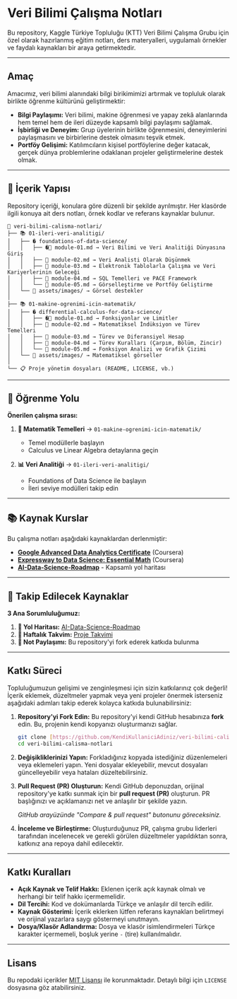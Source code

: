 # Veri Bilimi Çalışma Notları

Bu repository, Kaggle Türkiye Topluluğu (KTT) Veri Bilimi Çalışma Grubu için özel olarak hazırlanmış eğitim notları, ders materyalleri, uygulamalı örnekler ve faydalı kaynakları bir araya getirmektedir.

---

## Amaç

Amacımız, veri bilimi alanındaki bilgi birikimimizi artırmak ve topluluk olarak birlikte öğrenme kültürünü geliştirmektir:

* **Bilgi Paylaşımı:** Veri bilimi, makine öğrenmesi ve yapay zekâ alanlarında hem temel hem de ileri düzeyde kapsamlı bilgi paylaşımı sağlamak.
* **İşbirliği ve Deneyim:** Grup üyelerinin birlikte öğrenmesini, deneyimlerini paylaşmasını ve birbirlerine destek olmasını teşvik etmek.
* **Portföy Gelişimi:** Katılımcıların kişisel portföylerine değer katacak, gerçek dünya problemlerine odaklanan projeler geliştirmelerine destek olmak.

---

## 📁 İçerik Yapısı

Repository içeriği, konulara göre düzenli bir şekilde ayrılmıştır. Her klasörde ilgili konuya ait ders notları, örnek kodlar ve referans kaynaklar bulunur.

```
📁 veri-bilimi-calisma-notlari/
├── 📚 01-ileri-veri-analitigi/
│   ├── � foundations-of-data-science/
│   │   ├── �📖 module-01.md → Veri Bilimi ve Veri Analitiği Dünyasına Giriş
│   │   ├── 📖 module-02.md → Veri Analisti Olarak Düşünmek
│   │   ├── 📖 module-03.md → Elektronik Tablolarla Çalışma ve Veri Kariyerlerinin Geleceği
│   │   ├── 📖 module-04.md → SQL Temelleri ve PACE Framework
│   │   └── 📖 module-05.md → Görselleştirme ve Portföy Geliştirme
│   └── 📁 assets/images/ → Görsel destekler
│
├── 📚 01-makine-ogrenimi-icin-matematik/
│   ├── � differential-calculus-for-data-science/
│   │   ├── �📖 module-01.md → Fonksiyonlar ve Limitler
│   │   ├── 📖 module-02.md → Matematiksel İndüksiyon ve Türev Temelleri
│   │   ├── 📖 module-03.md → Türev ve Diferansiyel Hesap
│   │   ├── 📖 module-04.md → Türev Kuralları (Çarpım, Bölüm, Zincir)
│   │   └── 📖 module-05.md → Fonksiyon Analizi ve Grafik Çizimi
│   └── 📁 assets/images/ → Matematiksel görseller
│
└── 📋 Proje yönetim dosyaları (README, LICENSE, vb.)
```

---

## 🎯 Öğrenme Yolu

**Önerilen çalışma sırası:**

1. **🔢 Matematik Temelleri** → `01-makine-ogrenimi-icin-matematik/`
   - Temel modüllerle başlayın
   - Calculus ve Linear Algebra detaylarına geçin

2. **📊 Veri Analitiği** → `01-ileri-veri-analitigi/`
   - Foundations of Data Science ile başlayın
   - İleri seviye modülleri takip edin

---

## 📚 Kaynak Kurslar

Bu çalışma notları aşağıdaki kaynaklardan derlenmiştir:

- **[Google Advanced Data Analytics Certificate](https://www.coursera.org/professional-certificates/google-advanced-data-analytics)** (Coursera)
- **[Expressway to Data Science: Essential Math](https://www.coursera.org/learn/expressway-to-data-science-essential-math)** (Coursera)
- **[AI-Data-Science-Roadmap](https://github.com/erencice/AI-Data-Science-Roadmap)** - Kapsamlı yol haritası

---

## 🎯 Takip Edilecek Kaynaklar

**3 Ana Sorumluluğumuz:**
1. **📍 Yol Haritası:** [AI-Data-Science-Roadmap](https://github.com/erencice/AI-Data-Science-Roadmap)
2. **📅 Haftalık Takvim:** [Proje Takvimi](https://github.com/users/erencice/projects/4/views/1)
3. **📝 Not Paylaşımı:** Bu repository'yi fork ederek katkıda bulunma 
---

## Katkı Süreci

Topluluğumuzun gelişimi ve zenginleşmesi için sizin katkılarınız çok değerli! İçerik eklemek, düzeltmeler yapmak veya yeni projeler önermek isterseniz aşağıdaki adımları takip ederek kolayca katkıda bulunabilirsiniz:

1.  **Repository'yi Fork Edin:** Bu repository'yi kendi GitHub hesabınıza **fork** edin. Bu, projenin kendi kopyanızı oluşturmanızı sağlar.

    ```bash
    git clone [https://github.com/KendiKullaniciAdiniz/veri-bilimi-calisma-notlari.git](https://github.com/KendiKullaniciAdiniz/veri-bilimi-calisma-notlari.git)
    cd veri-bilimi-calisma-notlari
    ```

2.  **Değişikliklerinizi Yapın:** Forkladığınız kopyada istediğiniz düzenlemeleri veya eklemeleri yapın. Yeni dosyalar ekleyebilir, mevcut dosyaları güncelleyebilir veya hataları düzeltebilirsiniz.

3.  **Pull Request (PR) Oluşturun:** Kendi GitHub deponuzdan, orijinal repository'ye katkı sunmak için bir **pull request (PR)** oluşturun. PR başlığınızı ve açıklamanızı net ve anlaşılır bir şekilde yazın.

    *GitHub arayüzünde "Compare & pull request" butonunu göreceksiniz.*

4.  **İnceleme ve Birleştirme:** Oluşturduğunuz PR, çalışma grubu liderleri tarafından incelenecek ve gerekli görülen düzeltmeler yapıldıktan sonra, katkınız ana repoya dahil edilecektir.

---

## Katkı Kuralları

* **Açık Kaynak ve Telif Hakkı:** Eklenen içerik açık kaynak olmalı ve herhangi bir telif hakkı içermemelidir.
* **Dil Tercihi:** Kod ve dokümanlarda Türkçe ve anlaşılır dil tercih edilir.
* **Kaynak Gösterimi:** İçerik eklerken lütfen referans kaynakları belirtmeyi ve orijinal yazarlara saygı göstermeyi unutmayın.
* **Dosya/Klasör Adlandırma:** Dosya ve klasör isimlendirmeleri Türkçe karakter içermemeli, boşluk yerine `-` (tire) kullanılmalıdır.

---

## Lisans

Bu repodaki içerikler [MIT Lisansı](LICENSE) ile korunmaktadır. Detaylı bilgi için `LICENSE` dosyasına göz atabilirsiniz.
